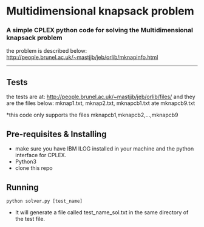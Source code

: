 # Multidimensional knapsack problem
### A simple CPLEX python code for solving the Multidimensional knapsack problem
the problem is described below:
http://people.brunel.ac.uk/~mastjjb/jeb/orlib/mknapinfo.html
_____________________________________________________
## Tests
the tests are at: 
http://people.brunel.ac.uk/~mastjjb/jeb/orlib/files/
and they are the files below: 
mknap1.txt, mknap2.txt, mknapcb1.txt ate mknapcb9.txt

*this code only supports the files mknapcb1,mknapcb2,...,mknapcb9

## Pre-requisites & Installing
- make sure you have IBM ILOG installed in your machine and the python interface for CPLEX.
- Python3
- clone this repo
## Running
```python solver.py [test_name]```


- It will generate a file called test_name_sol.txt in the same directory of the test file.



 
